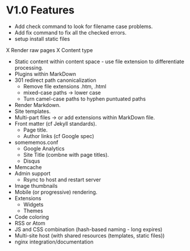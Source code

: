# V1.0 Features

- Add check command to look for filename case problems.
- Add fix command to fix all the checked errors.
- setup install static files

X Render raw pages
X Content type
- Static content within content space - use file extension to differentiate processing.
- Plugins within MarkDown
- 301 redirect path canonicalization
  - Remove file extensions .htm, .html
  - mixed-case paths -> lower case
  - Turn camel-case paths to hyphen puntuated paths
- Render Markdown.
- Site templates.
- Multi-part files -> or add extensions within MarkDown file.
- Front matter (cf Jekyll standards).
  - Page title.
  - Author links (cf Google spec)
- somememos.conf
  - Google Analytics
  - Site Title (combne with page titles).
  - Disqus
- Memcache
- Admin support
  - Rsync to host and restart server
- Image thumbnails
- Mobile (or progressive) rendering.
- Extensions
  - Widgets
  - Themes
- Code coloring
- RSS or Atom
- JS and CSS combination (hash-based naming - long expires)
- Multi-site host (with shared resources (templates, static files))
- nginx integration/documentation
